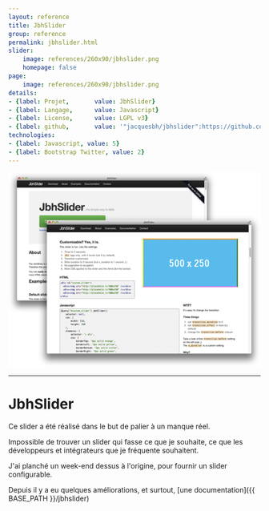 ```yaml
---
layout: reference
title: JbhSlider
group: reference
permalink: jbhslider.html
slider:
    image: references/260x90/jbhslider.png
    homepage: false
page:
    image: references/260x90/jbhslider.png
details:
- {label: Projet,       value: JbhSlider}
- {label: Langage,      value: Javascript}
- {label: License,      value: LGPL v3}
- {label: github,       value: '"jacquesbh/jbhslider":https://github.com/jacquesbh/jbhslider'}
technologies:
- {label: Javascript, value: 5}
- {label: Bootstrap Twitter, value: 2}
---
```


![La documentation du slider][main_image]

--------------

# JbhSlider

Ce slider a été réalisé dans le but de palier à un manque réel.

Impossible de trouver un slider qui fasse ce que je souhaite, ce que les développeurs et intégrateurs que je fréquente souhaitent.

J'ai planché un week-end dessus à l'origine, pour fournir un slider configurable.

Depuis il y a eu quelques améliorations, et surtout, [une documentation]({{ BASE_PATH }}/jbhslider)

[main_image]: /images/references/jbhslider.png "La documentation du slider"

